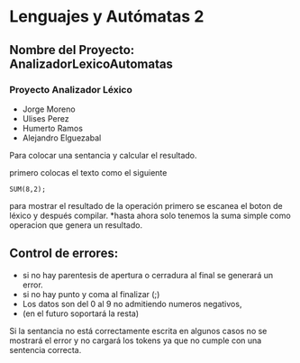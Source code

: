 # Lenguajes y Autómatas 2
## Nombre del Proyecto: AnalizadorLexicoAutomatas
### Proyecto Analizador Léxico

- Jorge Moreno 
- Ulises Perez
- Humerto Ramos
- Alejandro Elguezabal

Para colocar una sentancia y calcular el resultado.

primero colocas el texto como el siguiente 
```
SUM(8,2);
```
para mostrar el resultado de la operación primero se escanea el boton de léxico y después compilar.
*hasta ahora solo tenemos la suma simple como operacion que genera un resultado.

## Control de errores:

- si no hay parentesis de apertura o cerradura al final se generará un error.
- si no hay punto y coma al finalizar (;)
- Los datos son del 0 al 9 no admitiendo numeros negativos,
- (en el futuro soportará la resta)

Si la sentancia no está correctamente escrita en algunos casos no se mostrará el error y 
no cargará los tokens ya que no cumple con una sentencia correcta.
